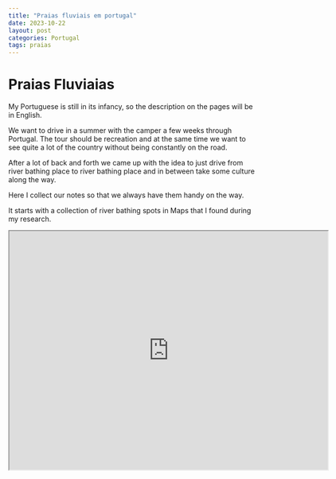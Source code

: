 ```yaml
---
title: "Praias fluviais em portugal"
date: 2023-10-22
layout: post
categories: Portugal
tags: praias
---
```


# Praias  Fluviaias

My Portuguese is still in its infancy, so the description on the pages will be in English.

We want to drive in a summer with the camper a few weeks through Portugal. The tour should be recreation and at the same time we want to see quite a lot of the country without being constantly on the road.

After a lot of back and forth we came up with the idea to just drive from river bathing place to river bathing place and in between take some culture along the way.

Here I collect our notes so that we always have them handy on the way.

It starts with a collection of river bathing spots in Maps that I found during my research.

<iframe src="https://www.google.com/maps/d/embed?mid=1FgS1kb01Qz2pqaxnbdLWylZsNEg&ehbc=2E312F" width="640" height="480"></iframe>
